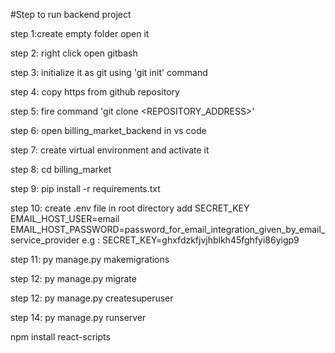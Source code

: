 #Step to run backend project

step 1:create empty folder open it

step 2: right click open gitbash 

step 3: initialize it as git using 'git init' command

step 4: copy https from github repository

step 5: fire command 'git clone <REPOSITORY_ADDRESS>'

step 6: open billing_market_backend in vs code

step 7: create virtual environment and activate it

step 8: cd billing_market

step 9: pip install -r requirements.txt

step 10: create .env file in root directory
        add SECRET_KEY
        EMAIL_HOST_USER=email
        EMAIL_HOST_PASSWORD=password_for_email_integration_given_by_email_service_provider
        e.g : SECRET_KEY=ghxfdzkfjvjhblkh45fghfyi86yigp9

step 11: py manage.py makemigrations   

step 12: py manage.py migrate

step 12: py manage.py createsuperuser

step 14: py manage.py runserver

npm install react-scripts